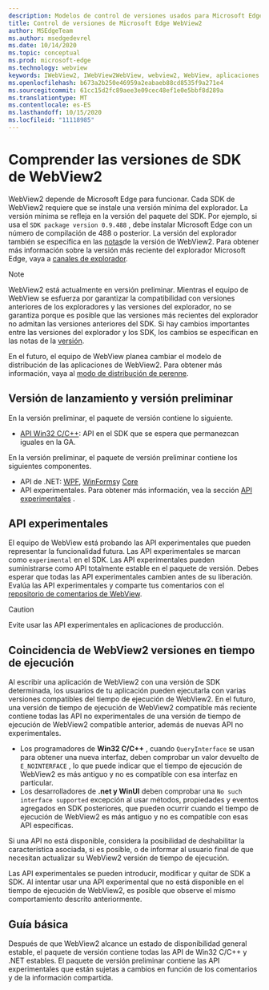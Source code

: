 ```yaml
---
description: Modelos de control de versiones usados para Microsoft Edge WebView2
title: Control de versiones de Microsoft Edge WebView2
author: MSEdgeTeam
ms.author: msedgedevrel
ms.date: 10/14/2020
ms.topic: conceptual
ms.prod: microsoft-edge
ms.technology: webview
keywords: IWebView2, IWebView2WebView, webview2, WebView, aplicaciones WPF, WPF, Edge, ICoreWebView2, ICoreWebView2Host, control de explorador, HTML Edge
ms.openlocfilehash: b673a2b250e46959a2eabaeb88cd8535f9a271e4
ms.sourcegitcommit: 61cc15d2fc89aee3e09cec48ef1e0e5bbf8d289a
ms.translationtype: MT
ms.contentlocale: es-ES
ms.lasthandoff: 10/15/2020
ms.locfileid: "11118985"
---
```

# Comprender las versiones de SDK de WebView2  

WebView2 depende de Microsoft Edge para funcionar.  Cada SDK de WebView2 requiere que se instale una versión mínima del explorador.  La versión mínima se refleja en la versión del paquete del SDK.  Por ejemplo, si usa el `SDK package version 0.9.488` , debe instalar Microsoft Edge con un número de compilación de 488 o posterior.  La versión del explorador también se especifica en las [notas][Releasenotes]de la versión de WebView2.  Para obtener más información sobre la versión más reciente del explorador Microsoft Edge, vaya a [canales de explorador][DeployedgeChannels].  

> [!NOTE]
> WebView2 está actualmente en versión preliminar.  Mientras el equipo de WebView se esfuerza por garantizar la compatibilidad con versiones anteriores de los exploradores y las versiones del explorador, no se garantiza porque es posible que las versiones más recientes del explorador no admitan las versiones anteriores del SDK.  Si hay cambios importantes entre las versiones del explorador y los SDK, los cambios se especifican en las notas de la [versión][Releasenotes].  

En el futuro, el equipo de WebView planea cambiar el modelo de distribución de las aplicaciones de WebView2.  Para obtener más información, vaya al [modo de distribución de perenne][DistributionEvergreenMode].  

## Versión de lanzamiento y versión preliminar  

En la versión preliminar, el paquete de versión contiene lo siguiente.  

*   [API Win32 C/C++][ReferenceWin32]: API en el SDK que se espera que permanezcan iguales en la GA.  

En la versión preliminar, el paquete de versión preliminar contiene los siguientes componentes.  

*   API de .NET: [WPF][DotnetMicrosoftWebWebview2WpfNamespace], [WinForms][DotnetMicrosoftWebWebview2WinformsNamespace]y [Core][DotnetMicrosoftWebWebview2CoreNamespace]  
*   API experimentales.  Para obtener más información, vea la sección [API experimentales](#experimental-apis) .  

## API experimentales  

El equipo de WebView está probando las API experimentales que pueden representar la funcionalidad futura.  Las API experimentales se marcan como `experimental` en el SDK.  Las API experimentales pueden suministrarse como API totalmente estable en el paquete de versión.  Debes esperar que todas las API experimentales cambien antes de su liberación.  Evalúa las API experimentales y comparte tus comentarios con el [repositorio de comentarios de WebView][GithubMicrosoftedgeWebviewfeedback].  

> [!CAUTION]
> Evite usar las API experimentales en aplicaciones de producción.  

## Coincidencia de WebView2 versiones en tiempo de ejecución  

Al escribir una aplicación de WebView2 con una versión de SDK determinada, los usuarios de tu aplicación pueden ejecutarla con varias versiones compatibles del tiempo de ejecución de WebView2.  En el futuro, una versión de tiempo de ejecución de WebView2 compatible más reciente contiene todas las API no experimentales de una versión de tiempo de ejecución de WebView2 compatible anterior, además de nuevas API no experimentales.  

*   Los programadores de **Win32 C/C++** , cuando `QueryInterface` se usan para obtener una nueva interfaz, deben comprobar un valor devuelto de `E_NOINTERFACE` , lo que puede indicar que el tiempo de ejecución de WebView2 es más antiguo y no es compatible con esa interfaz en particular.  
*   Los desarrolladores de **.net y WinUI** deben comprobar una `No such interface supported` excepción al usar métodos, propiedades y eventos agregados en SDK posteriores, que pueden ocurrir cuando el tiempo de ejecución de WebView2 es más antiguo y no es compatible con esas API específicas.  

Si una API no está disponible, considera la posibilidad de deshabilitar la característica asociada, si es posible, o de informar al usuario final de que necesitan actualizar su WebView2 versión de tiempo de ejecución.  

Las API experimentales se pueden introducir, modificar y quitar de SDK a SDK.  Al intentar usar una API experimental que no está disponible en el tiempo de ejecución de WebView2, es posible que observe el mismo comportamiento descrito anteriormente.  

## Guía básica  

Después de que WebView2 alcance un estado de disponibilidad general estable, el paquete de versión contiene todas las API de Win32 C/C++ y .NET estables.  El paquete de versión preliminar contiene las API experimentales que están sujetas a cambios en función de los comentarios y de la información compartida.  

<!--## Versioning  

After you have used a particular version of the SDK to build your app, your app may end up running with an older or newer version of installed browser binaries.  Until version 1.0.0.0 of WebView2 there may be breaking changes during updates that prevent your SDK from working with different versions of installed browser binaries.  After version 1.0.0.0, different versions of the SDK may work with different versions of the installed browser by using the following best practices.  

1.  To account for breaking changes to the API be sure to check for failure when requesting the DLL export `CreateCoreWebView2Environment` and when running `QueryInterface` on any `CoreWebView2` object.  A return value of `E_NOINTERFACE` indicates that the SDK is not compatible with the Microsoft Edge browser binaries.  
1.  Checking for failure from `QueryInterface` also accounts for cases where the SDK is newer than the version of the Microsoft Edge browser and your app attempts to use an interface of which the Microsoft Edge browser is unaware.  

1.  When an interface is unavailable, you may consider disabling the associated feature if possible, or otherwise informing your users to update their browsers.  -->  

<!--links -->

[DistributionEvergreenMode]: ./distribution.md#evergreen-distribution-mode "Modo de distribución de hoja perenne: distribución de aplicaciones mediante WebView2 | Microsoft docs"  
[DotnetMicrosoftWebWebview2CoreNamespace]: /dotnet/api/microsoft.web.webview2.core "Espacio de nombres Microsoft. Web. WebView2. Core | Microsoft docs"
[DotnetMicrosoftWebWebview2WpfNamespace]: /dotnet/api/microsoft.web.webview2.wpf "Espacio de nombres Microsoft. Web. WebView2. WPF | Microsoft docs"
[DotnetMicrosoftWebWebview2WinformsNamespace]: /dotnet/api/microsoft.web.webview2.winforms "Espacio de nombres Microsoft. Web. WebView2. WinForms | Microsoft docs"
[ReferenceWin32]: /microsoft-edge/webview2/reference/win32 "Referencia de C++ de WebView2 Win32 | Microsoft docs"  
[Releasenotes]: ../releasenotes.md "Notas de la versión para el SDK de WebView2 | Microsoft docs"  

[DeployedgeChannels]: /deployedge/microsoft-edge-channels "Información general de los canales de Microsoft Edge | Microsoft docs"  

[GithubMicrosoftedgeWebviewfeedback]: https://github.com/MicrosoftEdge/WebViewFeedback "Comentarios de WebView: MicrosoftEdge/WebViewFeedback | GitHub"  
